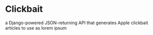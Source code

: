 # Clickbait
a Django-powered JSON-returning API that generates Apple clickbait articles to use as lorem ipsum
